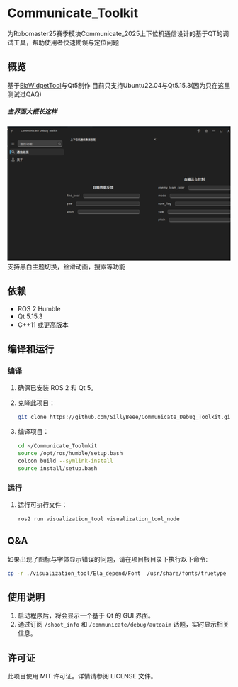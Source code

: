 # Communicate_Toolkit
为Robomaster25赛季模块Communicate_2025上下位机通信设计的基于QT的调试工具，帮助使用者快速勘误与定位问题
## 概览
基于[ElaWidgetTool](https://github.com/Liniyous/ElaWidgetTools)与Qt5制作
目前只支持Ubuntu22.04与Qt5.15.3(因为只在这里测试过QAQ)
##### 主界面大概长这样
![主界面示例图](/assets/主界面示例.png)
支持黑白主题切换，丝滑动画，搜索等功能

## 依赖

- ROS 2 Humble
- Qt 5.15.3
- C++11 或更高版本

## 编译和运行

### 编译

1. 确保已安装 ROS 2 和 Qt 5。
2. 克隆此项目：

    ```bash
    git clone https://github.com/SillyBeee/Communicate_Debug_Toolkit.git
    ```

3. 编译项目：

    ```bash
    cd ~/Communicate_Toolmkit
    source /opt/ros/humble/setup.bash
    colcon build --symlink-install
    source install/setup.bash
    ```

### 运行

1. 运行可执行文件：

    ```bash
    ros2 run visualization_tool visualization_tool_node
    ```


## Q&A

如果出现了图标与字体显示错误的问题，请在项目根目录下执行以下命令:
```bash
cp -r ./visualization_tool/Ela_depend/Font  /usr/share/fonts/truetype
```

## 使用说明

1. 启动程序后，将会显示一个基于 Qt 的 GUI 界面。
2. 通过订阅 `/shoot_info` 和 `/communicate/debug/autoaim` 话题，实时显示相关信息。



## 许可证

此项目使用 MIT 许可证。详情请参阅 LICENSE 文件。

